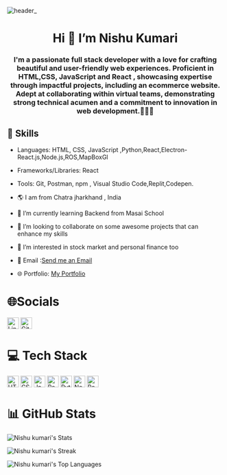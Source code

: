 ![header_](https://cdn.ourcodeworld.com/public-media/articles/articleocw-5755472112ab3.jpg)
# <center>Hi 👋 I’m Nishu Kumari </center>
### <center>I'm a passionate full stack developer with a love for crafting beautiful and user-friendly web experiences. Proficient in HTML,CSS, JavaScript and React , showcasing expertise through impactful projects, including an ecommerce website. Adept at collaborating within virtual teams, demonstrating strong technical acumen and a commitment to innovation in web development.👨‍💻✨ </center>
## 🚀 Skills
- Languages: HTML, CSS, JavaScript ,Python,React,Electron-React.js,Node.js,ROS,MapBoxGl
- Frameworks/Libraries: React
- Tools: Git, Postman, npm , Visual Studio Code,Replit,Codepen.

- 🌎 I am from  Chatra jharkhand , India
- 🌱 I’m currently learning Backend from Masai School
- 💞️ I’m looking to collaborate on some awesome projects that can enhance my skills
- 👀 I’m interested in stock market and personal finance too
- 📩 Email :[Send me an Email](mailto:nishukumari3109@gmail.com)
- 🌐 Portfolio: [My Portfolio]()

# 🌐Socials
<a href="https://www.linkedin.com/in/nishu-kumari-67400230b/"><img src="https://img.shields.io/badge/LinkedIn-0A66C2?style=flat&logo=linkedin&logoColor=white" alt="LinkedIn" height="27"/></a>
<a href="https://github.com/Nishu1044"><img src="https://img.shields.io/badge/GitHub-181717?style=flat&logo=github&logoColor=white" alt="GitHub" height="27"/></a>
 

# 💻 Tech Stack
<img src="https://img.shields.io/badge/HTML5-E34F26?style=flat&logo=html5&logoColor=white" alt="HTML5" height="27"/> <img src="https://img.shields.io/badge/CSS3-1572B6?style=flat&logo=css3&logoColor=white" alt="CSS3" height="27"/>
<img src="https://img.shields.io/badge/JavaScript-F7DF1E?style=flat&logo=javascript&logoColor=black" alt="JavaScript" height="27"/>
<img src="https://img.shields.io/badge/React-61DAFB?style=flat&logo=react&logoColor=black" alt="React" height="27"/>
<img src="https://img.shields.io/badge/Python-3776AB?style=flat&logo=python&logoColor=white" alt="Python" height="27"/>
<img src="https://img.shields.io/badge/Netlify-00C7B7?style=flat&logo=netlify&logoColor=white" alt="Netlify" height="27"/>
<img src="https://img.shields.io/badge/Postman-FF6C37?style=flat&logo=postman&logoColor=white" alt="Postman" height="27"/>



 



# 📊 GitHub Stats
![Nishu kumari's Stats](https://github-readme-stats.vercel.app/api?username=Nishu1044&theme=vue-dark&show_icons=true&hide_border=true&count_private=true)

![Nishu kumari's Streak](https://github-readme-streak-stats.herokuapp.com/?user=Nishu1044&theme=vue-dark&hide_border=true)

![Nishu kumari's Top Languages](https://github-readme-stats.vercel.app/api/top-langs/?username=Nishu1044&theme=vue-dark&show_icons=true&hide_border=true&layout=compact)

<!---
Nishu kumari/Nishu kumari is a ✨ special ✨ repository because its README.md (this file) appears on your GitHub profile.
You can click the Preview link to take a look at your changes.
--->
